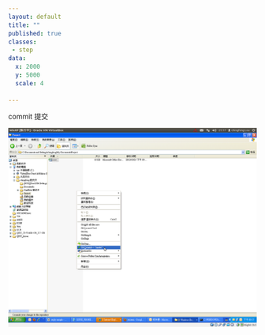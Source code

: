 ```yaml
---
layout: default
title: ""
published: true
classes:
 - step
data:
  x: 2000
  y: 5000
  scale: 4

---
```


commit 提交

![git-commit](screenshots/git-commit.png)


